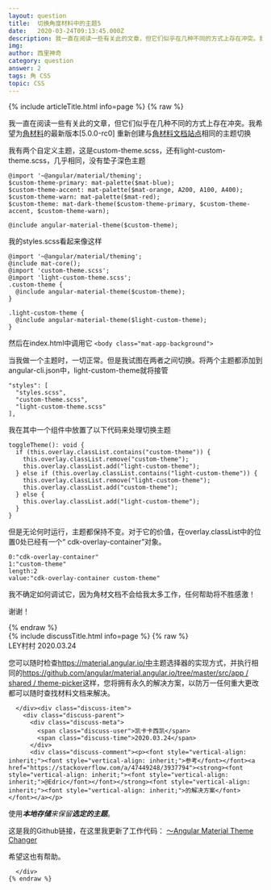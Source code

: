 ```yaml
---
layout: question
title:  切换角度材料中的主题5
date:   2020-03-24T09:13:45.000Z
description: 我一直在阅读一些有关此的文章，但它们似乎在几种不同的方式上存在冲突。我希望为角材料的最新版本\[5.0.0-rc0\] 重新创建与角材料文档站点相同的主题切换...
img: 
author: 西里神奇
category: question
answer: 2
tags: 角 CSS
topic: CSS
---
```

<div class="article-root">
  <div class="article">
    {% include articleTitle.html info=page %}
    {% raw %}
    <div class="article-content"><p><font style="vertical-align: inherit;"><font style="vertical-align: inherit;">我一直在阅读一些有关此的文章，但它们似乎在几种不同的方式上存在冲突。</font><font style="vertical-align: inherit;">我希望为</font></font><a href="https://material.angular.io/guide/theming" rel="noreferrer"><font style="vertical-align: inherit;"><font style="vertical-align: inherit;">角材料</font></font></a><font style="vertical-align: inherit;"><font style="vertical-align: inherit;">的最新版本[5.0.0-rc0] </font><font style="vertical-align: inherit;">重新创建与</font><a href="https://material.angular.io/guide/theming" rel="noreferrer"><font style="vertical-align: inherit;">角材料文档站点</font></a><font style="vertical-align: inherit;">相同的主题切换</font></font></p>

<p><font style="vertical-align: inherit;"><font style="vertical-align: inherit;">我有两个自定义主题，这是custom-theme.scss，还有light-custom-theme.scss，几乎相同，没有垫子深色主题</font></font></p>

<pre><code>@import '~@angular/material/theming';<font></font>
$custom-theme-primary: mat-palette($mat-blue);<font></font>
$custom-theme-accent: mat-palette($mat-orange, A200, A100, A400);<font></font>
$custom-theme-warn: mat-palette($mat-red);<font></font>
$custom-theme: mat-dark-theme($custom-theme-primary, $custom-theme-accent, $custom-theme-warn);<font></font>
<font></font>
@include angular-material-theme($custom-theme);<font></font>
</code></pre>

<p><font style="vertical-align: inherit;"><font style="vertical-align: inherit;">我的styles.scss看起来像这样</font></font></p>

<pre><code>@import '~@angular/material/theming';<font></font>
@include mat-core();<font></font>
@import 'custom-theme.scss';<font></font>
@import 'light-custom-theme.scss';<font></font>
.custom-theme {<font></font>
  @include angular-material-theme($custom-theme);<font></font>
}<font></font>
<font></font>
.light-custom-theme {<font></font>
  @include angular-material-theme($light-custom-theme);<font></font>
}<font></font>
</code></pre>

<p><font style="vertical-align: inherit;"><font style="vertical-align: inherit;">然后在index.html中调用它 </font></font><code>&lt;body class="mat-app-background"&gt;</code></p>

<p><font style="vertical-align: inherit;"><font style="vertical-align: inherit;">当我做一个主题时，一切正常。</font><font style="vertical-align: inherit;">但是我试图在两者之间切换。</font><font style="vertical-align: inherit;">将两个主题都添加到angular-cli.json中，light-custom-theme就将接管</font></font></p>

<pre><code>"styles": [<font></font>
  "styles.scss",<font></font>
  "custom-theme.scss",<font></font>
  "light-custom-theme.scss"<font></font>
],<font></font>
</code></pre>

<p><font style="vertical-align: inherit;"><font style="vertical-align: inherit;">我在其中一个组件中放置了以下代码来处理切换主题</font></font></p>

<pre><code>toggleTheme(): void {<font></font>
  if (this.overlay.classList.contains("custom-theme")) {<font></font>
    this.overlay.classList.remove("custom-theme");<font></font>
    this.overlay.classList.add("light-custom-theme");<font></font>
  } else if (this.overlay.classList.contains("light-custom-theme")) {<font></font>
    this.overlay.classList.remove("light-custom-theme");<font></font>
    this.overlay.classList.add("custom-theme");<font></font>
  } else {<font></font>
    this.overlay.classList.add("light-custom-theme");<font></font>
  }<font></font>
}<font></font>
</code></pre>

<p><font style="vertical-align: inherit;"><font style="vertical-align: inherit;">但是无论何时运行，主题都保持不变。</font><font style="vertical-align: inherit;">对于它的价值，在overlay.classList中的位置0处已经有一个“ cdk-overlay-container”对象。</font></font></p>

<pre><code>0:"cdk-overlay-container"<font></font>
1:"custom-theme"<font></font>
length:2<font></font>
value:"cdk-overlay-container custom-theme" <font></font>
</code></pre>

<p><font style="vertical-align: inherit;"><font style="vertical-align: inherit;">我不确定如何调试它，因为角材文档不会给我太多工作，任何帮助将不胜感激！</font></font></p>

<p><font style="vertical-align: inherit;"><font style="vertical-align: inherit;">谢谢！</font></font></p></div>
    {% endraw %}
  </div>

  <div class="discuss-wrapper">
    {% include discussTitle.html info=page %}
    {% raw %}
    <div class="discuss-item">
        <div class="discuss-parent">
          <div class="discuss-meta">
            <span class="discuss-user">LEY村村</span>
            <span class="discuss-time">2020.03.24</span>
          </div>
          <div class="discuss-comment"><p><font style="vertical-align: inherit;"><font style="vertical-align: inherit;">您可以随时检查</font></font><a href="https://material.angular.io/" rel="nofollow noreferrer"><font style="vertical-align: inherit;"><font style="vertical-align: inherit;">https://material.angular.io/中</font></font></a><font style="vertical-align: inherit;"><font style="vertical-align: inherit;">主题选择器的实现方式，</font><font style="vertical-align: inherit;">并执行相同的</font></font><a href="https://github.com/angular/material.angular.io/tree/master/src/app/shared/theme-picker" rel="nofollow noreferrer"><font style="vertical-align: inherit;"><font style="vertical-align: inherit;">https://github.com/angular/material.angular.io/tree/master/src/app / shared / theme-picker</font></font></a><font style="vertical-align: inherit;"><font style="vertical-align: inherit;">这样，您将拥有永久的解决方案，以防万一任何重大更改都可以随时查找材料文档来解决。</font></font></p></div>
        </div>
        
      </div><div class="discuss-item">
        <div class="discuss-parent">
          <div class="discuss-meta">
            <span class="discuss-user">凯卡卡西凯</span>
            <span class="discuss-time">2020.03.24</span>
          </div>
          <div class="discuss-comment"><p><font style="vertical-align: inherit;"><font style="vertical-align: inherit;">参考</font></font><a href="https://stackoverflow.com/a/47449248/3937794"><strong><font style="vertical-align: inherit;"><font style="vertical-align: inherit;">@Edric</font></font></strong><font style="vertical-align: inherit;"><font style="vertical-align: inherit;">的解决方案</font></font></a></p>

<p><font style="vertical-align: inherit;"><font style="vertical-align: inherit;">使用</font></font><strong><em><font style="vertical-align: inherit;"><font style="vertical-align: inherit;">本地存储</font></font></em></strong><em><font style="vertical-align: inherit;"><font style="vertical-align: inherit;">来保留</font></font><strong><font style="vertical-align: inherit;"><font style="vertical-align: inherit;">选定的主题</font></font></strong></em><font style="vertical-align: inherit;"><font style="vertical-align: inherit;">。</font></font></p>

<p><font style="vertical-align: inherit;"><font style="vertical-align: inherit;">这是我的Github链接，在这里我更新了工作代码：
 </font></font><a href="https://github.com/Humadroid/Angular-Material-Theme-Changer" rel="nofollow noreferrer"><font style="vertical-align: inherit;"><font style="vertical-align: inherit;">〜Angular Material Theme Changer</font></font></a></p>

<p><font style="vertical-align: inherit;"><font style="vertical-align: inherit;">希望这也有帮助。</font></font></p></div>
        </div>
        
      </div>
    {% endraw %}
  </div>
<div>
